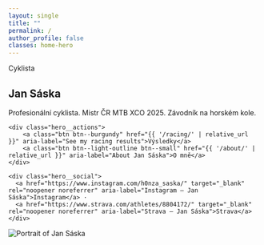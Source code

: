 ```yaml
---
layout: single
title: ""
permalink: /
author_profile: false
classes: home-hero 
---
```


<section class="hero">
  <div class="hero__content">
    <p class="eyebrow">Cyklista</p>
    <h1><span class="accent">Jan Sáska</span></h1>
    <p class="lead">Profesionální cyklista. Mistr ČR MTB XCO 2025. Závodník na horském kole.</p>

    <div class="hero__actions">
        <a class="btn btn--burgundy" href="{{ '/racing/' | relative_url }}" aria-label="See my racing results">Výsledky</a>
        <a class="btn btn--light-outline btn--small" href="{{ '/about/' | relative_url }}" aria-label="About Jan Sáska">O mně</a>
    </div>

    <div class="hero__social">
      <a href="https://www.instagram.com/h0nza_saska/" target="_blank" rel="noopener noreferrer" aria-label="Instagram — Jan Sáska">Instagram</a> ·
      <a href="https://www.strava.com/athletes/8804172/" target="_blank" rel="noopener noreferrer" aria-label="Strava — Jan Sáska">Strava</a>
    </div>
  </div>

  <div class="hero__image">
    <img src="{{ '/images/DSC05016.jpeg' | relative_url }}" alt="Portrait of Jan Sáska">
  </div>
</section>
